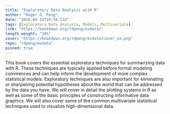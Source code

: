 ```yaml
---
title: "Exploratory Data Analysis with R"
author: "Roger D. Peng"
date: "2016-09-14T16:50:53Z"
tags: [Exploratory Data Analysis, Models, Multivariate]
link: "https://bookdown.org/rdpeng/exdata/"
length_weight: "34%"
cover: "https://bookdown.org/rdpeng/exdata/cover_sm.png"
repo: "rdpeng/exdata"
pinned: true
---
```


This book covers the essential exploratory techniques for summarizing data with R. These techniques are typically applied before formal modeling commences and can help inform the development of more complex statistical models. Exploratory techniques are also important for eliminating or sharpening potential hypotheses about the world that can be addressed by the data you have. We will cover in detail the plotting systems in R as well as some of the basic principles of constructing informative data graphics. We will also cover some of the common multivariate statistical techniques used to visualize high-dimensional data.

